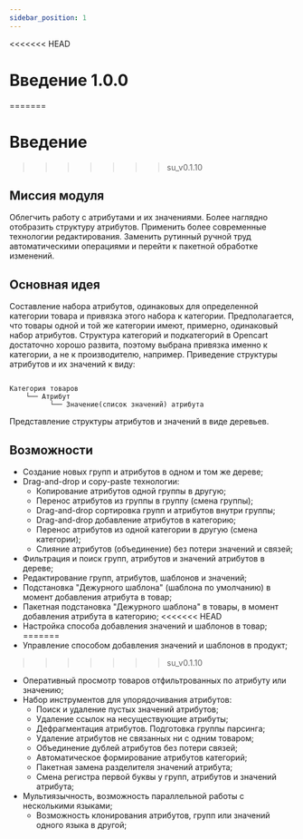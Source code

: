 ```yaml
---
sidebar_position: 1
---
```


<<<<<<< HEAD
# Введение 1.0.0
=======
# Введение
>>>>>>> su_v0.1.10

## Миссия модуля

Облегчить работу с атрибутами и их значениями. Более наглядно отобразить структуру атрибутов. Применить более современные технологии редактирования. Заменить рутинный ручной труд автоматическими операциями и перейти к пакетной обработке изменений.

## Основная идея

Составление набора атрибутов, одинаковых для определенной категории товара и привязка этого набора к категории. Предполагается, что товары одной и той же категории имеют, примерно, одинаковый набор атрибутов. Структура категорий и подкатегорий в Opencart достаточно хорошо развита, поэтому выбрана привязка именно к категории, а не к производителю, например. Приведение структуры атрибутов и их значений к виду:

```

Категория товаров
    └── Атрибут
          └── Значение(список значений) атрибута

```

Представление структуры атрибутов и значений в виде деревьев.

## Возможности

- Создание новых групп и атрибутов в одном и том же дереве;
- Drag-and-drop и copy-paste технологии:
  - Копирование атрибутов одной группы в другую;
  - Перенос атрибутов из группы в группу (смена группы);
  - Drag-and-drop сортировка групп и атрибутов внутри группы;
  - Drag-and-drop добавление атрибутов в категорию;
  - Перенос атрибутов из одной категории в другую (смена категории);
  - Слияние атрибутов (объединение) без потери значений и связей;
- Фильтрация и поиск групп, атрибутов и значений атрибутов в дереве;
- Редактирование групп, атрибутов, шаблонов и значений;
- Подстановка "Дежурного шаблона" (шаблона по умолчанию) в момент добавления атрибута в товар;
- Пакетная подстановка "Дежурного шаблона" в товары, в момент добавления атрибута в категорию;
<<<<<<< HEAD
- Настройка способа добавления значений и шаблонов в товар;
=======
- Управление способом добавления значений и шаблонов в продукт;
>>>>>>> su_v0.1.10
- Оперативный просмотр товаров отфильтрованных по атрибуту или значению;
- Набор инструментов для упорядочивания атрибутов:
  - Поиск и удаление пустых значений атрибутов;
  - Удаление ссылок на несуществующие атрибуты;
  - Дефрагментация атрибутов. Подготовка группы парсинга;
  - Удаление атрибутов не связанных ни с одним товаром;
  - Объединение дублей атрибутов без потери связей;
  - Автоматическое формирование атрибутов категорий;
  - Пакетная замена разделителя значений атрибута;
  - Смена регистра первой буквы у групп, атрибутов и значений атрибута;
- Мультиязычность, возможность параллельной работы с несколькими языками;
  - Возможность клонирования атрибутов, групп или значений одного языка в другой;
